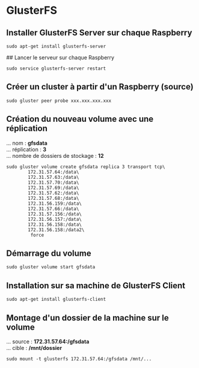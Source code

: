 # GlusterFS
## Installer GlusterFS Server sur chaque Raspberry
```
sudo apt-get install glusterfs-server
```
## Lancer le serveur sur chaque Raspberry
```
sudo service glusterfs-server restart
```
## Créer un cluster à partir d'un Raspberry (source)
```
sudo gluster peer probe xxx.xxx.xxx.xxx
```
## Création du nouveau volume avec une réplication  
... nom : **gfsdata**  
... réplication : **3**  
... nombre de dossiers de stockage : **12**  
```
sudo gluster volume create gfsdata replica 3 transport tcp\
        172.31.57.64:/data\
        172.31.57.63:/data\
        172.31.57.70:/data\
        172.31.57.69:/data\
        172.31.57.62:/data\
        172.31.57.68:/data\
        172.31.56.159:/data\
        172.31.57.66:/data\
        172.31.57.156:/data\
        172.31.56.157:/data\
        172.31.56.158:/data\
        172.31.56.158:/data2\
         force
```
## Démarrage du volume
```
sudo gluster volume start gfsdata
```
## Installation sur sa machine de GlusterFS Client
```
sudo apt-get install glusterfs-client
```
## Montage d'un dossier de la machine sur le volume  
... source : **172.31.57.64:/gfsdata**  
... cible : **/mnt/dossier**
```
sudo mount -t glusterfs 172.31.57.64:/gfsdata /mnt/...
```
